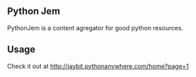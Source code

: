 ## Python Jem
PythonJem is a content agregator for good python resources. 
## Usage
Check it out at http://jaybit.pythonanywhere.com/home?page=1
